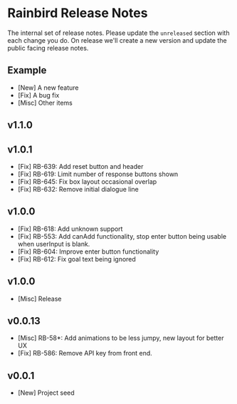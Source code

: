 # Rainbird Release Notes

The internal set of release notes. Please update the `unreleased` section with
each change you do. On release we'll create a new version and update the public
facing release notes.

## Example

  *  [New] A new feature
  *  [Fix] A bug fix
  * [Misc] Other items

## v1.1.0
  

## v1.0.1

 *  [Fix] RB-639: Add reset button and header
 *  [Fix] RB-619: Limit number of response buttons shown
 *  [Fix] RB-645: Fix box layout occasional overlap
 *  [Fix] RB-632: Remove initial dialogue line

## v1.0.0

 *  [Fix] RB-618: Add unknown support
 *  [Fix] RB-553: Add canAdd functionality, stop enter button being usable when userInput is blank.
 *  [Fix] RB-604: Improve enter button functionality
 *  [Fix] RB-612: Fix goal text being ignored

 ## v1.0.0

   * [Misc] Release

## v0.0.13

  * [Misc] RB-58*: Add animations to be less jumpy, new layout for better UX
  *  [Fix] RB-586: Remove API key from front end.

## v0.0.1

  *  [New] Project seed
